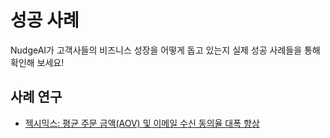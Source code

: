 # 성공 사례

NudgeAI가 고객사들의 비즈니스 성장을 어떻게 돕고 있는지 실제 성공 사례들을 통해 확인해 보세요!

## 사례 연구

- [젝시믹스: 평균 주문 금액(AOV) 및 이메일 수신 동의율 대폭 향상](xexymix.md) 